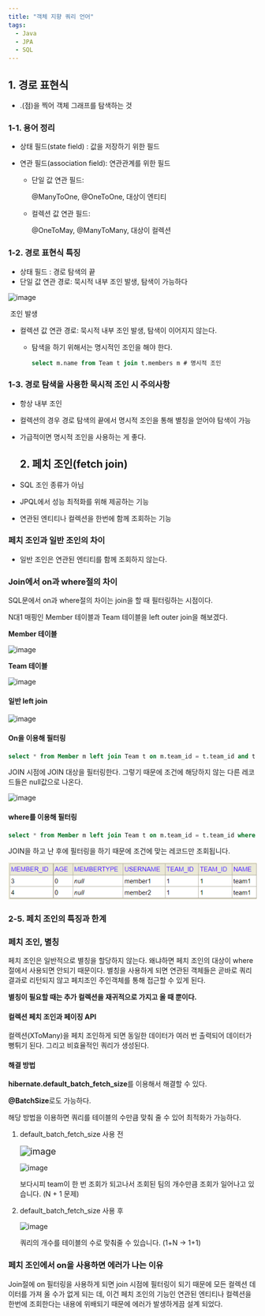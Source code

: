 ```yaml
---
title: "객체 지향 쿼리 언어"
tags:
  - Java
  - JPA	
  - SQL
---
```




## 1. 경로 표현식

- .(점)을 찍어 객체 그래프를 탐색하는 것



### 1-1. 용어 정리

- 상태 필드(state field) : 값을 저장하기 위한 필드

- 연관 필드(association field): 연관관계를 위한 필드

  - 단일 값 연관 필드:

    @ManyToOne, @OneToOne, 대상이 엔티티

  - 컬렉션 값 연관 필드:

    @OneToMay, @ManyToMany, 대상이 컬렉션



### 1-2. 경로 표현식 특징

- 상태 필드 : 경로 탐색의 끝
- 단일 값 연관 경로: 묵시적 내부 조인 발생, 탐색이 가능하다

<img src="https://user-images.githubusercontent.com/40904001/188267856-22e63097-6ff5-4b5e-b876-c427a2b6d9b1.png" alt="image" style="zoom:100%;" />

​																								    	조인 발생

- 컬렉션 값 연관 경로: 묵시적 내부 조인 발생, 탐색이 이어지지 않는다.

  - 탐색을 하기 위해서는 명시적인 조인을 해야 한다.

    ```sql
    select m.name from Team t join t.members m # 명시적 조인
    ```



### 1-3. 경로 탐색을 사용한 묵시적 조인 시 주의사항

- 항상 내부 조인
- 컬렉션의 경우 경로 탐색의 끝에서  명시적 조인을 통해 별칭을 얻어야 탐색이 가능

- 가급적이면 명시적 조인을 사용하는 게 좋다.



  ## 2. 페치 조인(fetch join)

- SQL 조인 종류가 아님

- JPQL에서 성능 최적화를 위해 제공하는 기능

- 연관된 엔티티나 컬렉션을 한번에 함께 조회하는 기능

  

### 페치 조인과 일반 조인의 차이

- 일반 조인은 연관된 엔티티를 함께 조회하지 않는다.



### Join에서 on과 where절의 차이

SQL문에서 on과 where절의 차이는 join을 할 때 필터링하는 시점이다.

N대1 매핑인 Member 테이블과 Team 테이블을 left outer join을 해보겠다.

**Member 테이블**

![image](https://user-images.githubusercontent.com/40904001/188297309-d766d42d-5535-4366-82ac-96686b95ef49.png)

**Team 테이블**

![image](https://user-images.githubusercontent.com/40904001/188297324-5b332854-2a42-4227-bfbf-f40af4e88b40.png)



#### 일반 left join

![image](https://user-images.githubusercontent.com/40904001/188297280-14236685-90bb-40b3-8fe3-f034338d4ee4.png)



#### On을 이용해 필터링

```sql
select * from Member m left join Team t on m.team_id = t.team_id and t.name = 'team1';
```

JOIN 시점에 JOIN 대상을 필터링한다. 그렇기 때문에 조건에 해당하지 않는 다른 레코드들은 null값으로 나온다.

![image](https://user-images.githubusercontent.com/40904001/188297393-61d41f18-5945-4a4a-96ca-e595c0ef4bd9.png)



#### where를 이용해 필터링

```sql
select * from Member m left join Team t on m.team_id = t.team_id where t.name = 'team1';
```

JOIN을 하고 난 후에 필터링을 하기 때문에 조건에 맞는 레코드만 조회됩니다.

![image-20220904132739156](2022-09-03-객체지향쿼리언어.assets/image-20220904132739156.png)



### 2-5. 페치 조인의 특징과 한계

### 페치 조인, 별칭

페치 조인은 일반적으로 별칭을 할당하지 않는다. 왜냐하면 페치 조인의 대상이 where절에서 사용되면 안되기 때문이다. 별칭을 사용하게 되면 연관된 객체들은 곧바로 쿼리 결과로 리턴되지 않고 페치조인 주인객체를 통해 접근할 수 있게 된다.

**별칭이 필요할 때는 추가 컬렉션을 재귀적으로 가지고 올 때 뿐이다.**



#### 컬렉션 페치 조인과 페이징 API

컬렉션(XToMany)을 페치 조인하게 되면 동일한 데이터가 여러 번 출력되어 데이터가 뻥튀기 된다. 그리고 비효율적인 쿼리가 생성된다.



#### 해결 방법

**hibernate.default_batch_fetch_size**를 이용해서 해결할 수 있다.

**@BatchSize**로도 가능하다.

해당 방법을 이용하면 쿼리를 테이블의 수만큼 맞춰 줄 수 있어 최적화가 가능하다.

1. default_batch_fetch_size 사용 전

   <img src="https://user-images.githubusercontent.com/40904001/188299643-1c866868-213d-4da2-ac32-374f325b7d45.png" alt="image" style="zoom:130%;" />

   ![image](https://user-images.githubusercontent.com/40904001/188299621-f57a774e-2bff-4de3-b53e-4669d81e5350.png)

   보다시피 team이 한 번 조회가 되고나서 조회된 팀의 개수만큼 조회가 일어나고 있습니다. (N + 1 문제)

2. default_batch_fetch_size 사용 후

   ![image](https://user-images.githubusercontent.com/40904001/188299699-0c3057d6-7afc-4419-b673-6f044006b760.png)

   쿼리의 개수를 테이블의 수로 맞춰줄 수 있습니다. (1+N -> 1+1)



### 페치 조인에서 on을 사용하면 에러가 나는 이유

Join절에 on 필터링을 사용하게 되면 join 시점에 필터링이 되기 때문에 모든 컬렉션 데이터를 가져 올 수가 없게 되는 데, 이건 페치 조인의 기능인 연관된 엔티티나 컬렉션을 한번에 조회한다는 내용에 위배되기 때문에 에러가 발생하게끔 설계 되었다.



  

